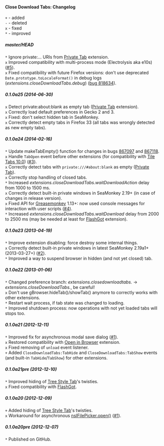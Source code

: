 ﻿#### Close Download Tabs: Changelog

`+` - added<br>
`-` - deleted<br>
`x` - fixed<br>
`*` - improved<br>

##### master/HEAD
`*` Ignore private:… URIs from <a href="https://addons.mozilla.org/addon/private-tab/">Private Tab</a> extension.<br>
`x` Improved compatibility with multi-process mode (Electrolysis aka e10s) (<a href="https://github.com/Infocatcher/Close_Download_Tabs/issues/5">#5</a>).<br>
`x` Fixed compatibility with future Firefox versions: don't use deprecated `Date.prototype.toLocaleFormat()` in debug logs (<em>extensions.closeDownloadTabs.debug</em>) (<a href="https://bugzilla.mozilla.org/show_bug.cgi?id=818634">bug 818634</a>).<br>

##### 0.1.0a25 (2014-06-30)
`x` Detect private:about:blank as empty tab (<a href="https://addons.mozilla.org/addon/private-tab/">Private Tab</a> extension).<br>
`x` Correctly load default preferences in Gecko 2 and 3.<br>
`x` Fixed: don't select hidden tab in SeaMonkey.<br>
`x` Correctly detect empty tabs in Firefox 33 (all tabs was wrongly detected as new empty tabs).<br>

##### 0.1.0a24 (2014-02-16)
`*` Update makeTabEmpty() function for changes in bugs <a href="https://bugzilla.mozilla.org/show_bug.cgi?id=867097">867097</a> and <a href="https://bugzilla.mozilla.org/show_bug.cgi?id=867118">867118</a>.<br>
`x` Handle `TabOpen` event before other extensions (for compatibility with <a href="https://addons.mozilla.org/addon/tile-tabs/versions/10.0">Tile Tabs 10.0</a>) (<a href="https://github.com/Infocatcher/Close_Download_Tabs/issues/3">#3</a>).<br>
`x` Correctly detect tabs with `private:///#about:blank` as empty (<a href="https://addons.mozilla.org/addon/private-tab/">Private Tab</a>).<br>
`x` Correctly stop handling of closed tabs.<br>
`*` Increased <em>extensions.closeDownloadTabs.waitDownloadAction</em> delay from 1000 to 1500 ms.<br>
`x` Correctly detect built-in private windows in SeaMonkey 2.19+ (in case of changes in release version).<br>
`x` Fixed API for <a href="https://addons.mozilla.org/addon/greasemonkey/">Greasemonkey</a> 1.13+: now used console messages for interaction with user scripts (<a href="https://github.com/Infocatcher/Close_Download_Tabs/issues/4">#4</a>).<br>
`*` Increased <em>extensions.closeDownloadTabs.waitDownload</em> delay from 2000 to 2500 ms (may be needed at least for <a href="https://addons.mozilla.org/addon/flashgot/">FlashGot</a> extension).<br>

##### 0.1.0a23 (2013-04-19)
`*` Improve extension disabling: force destroy some internal things.<br>
`x` Correctly detect built-in private windows in latest SeaMonkey 2.19a1+ (2013-03-27+) (<a href="https://github.com/Infocatcher/Close_Download_Tabs/issues/2">#2</a>).<br>
`*` Improved a way to suspend browser in hidden (and not yet closed) tab.<br>

##### 0.1.0a22 (2013-01-06)
`*` Changed preference branch: <em>extensions.closedownloadtabs.</em> -> <em>extensions.closeDownloadTabs.</em>, be careful!<br>
`x` Don't use gBrowser.hideTab()/showTab() anymore to correctly works with other extensions.<br>
`*` Restart wait process, if tab state was changed to loading.<br>
`*` Improved shutdown process: now operations with not yet loaded tabs will stops too.<br>

##### 0.1.0a21 (2012-12-11)
`*` Improved fix for asynchronous modal save dialog (<a href="https://github.com/Infocatcher/Close_Download_Tabs/issues/1">#1</a>).<br>
`x` Restored compatibility with <a href="https://addons.mozilla.org/addon/open-in-browser/">Open in Browser</a> extension.<br>
`x` Fixed removing of `unload` event listener.<br>
`+` Added `CloseDownloadTabs:TabHide` and `CloseDownloadTabs:TabShow` events (and built-in `TabHide`/`TabShow`) for other extensions.<br>

##### 0.1.0a21pre (2012-12-10)
`*` Improved hiding of <a href="https://addons.mozilla.org/addon/tree-style-tab/">Tree Style Tab</a>'s twisties.<br>
`x` Fixed compatibility with <a href="https://addons.mozilla.org/addon/flashgot/">FlashGot</a>.<br>

##### 0.1.0a20 (2012-12-09)
`+` Added hiding of <a href="https://addons.mozilla.org/addon/tree-style-tab/">Tree Style Tab</a>'s twisties.<br>
`x` Workaround for asynchronous <a href="https://developer.mozilla.org/en-US/docs/XPCOM_Interface_Reference/nsIFilePicker#open()">nsIFilePicker.open()</a> (<a href="https://github.com/Infocatcher/Close_Download_Tabs/issues/1">#1</a>).<br>

##### 0.1.0a20pre (2012-12-07)
`*` Published on GitHub.<br>